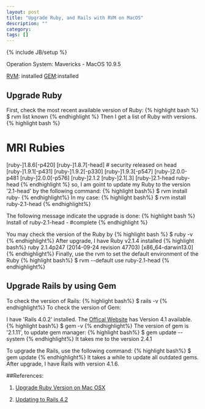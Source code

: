 ```yaml
---
layout: post
title: "Upgrade Ruby, and Rails with RVM on MacOS"
description: ""
category: 
tags: []
---
```

{% include JB/setup %}

Operation System: Mavericks -  MacOS 10.9.5 

[RVM](http://rvm.io): installed
[GEM]():installed
## Upgrade Ruby 
First, check the most recent available version of Ruby:
{% highlight bash %}
$ rvm list known
{% endhighlight %}
Then I get a list of Ruby with versions.
{% highlight bash %}
# MRI Rubies
[ruby-]1.8.6[-p420]
[ruby-]1.8.7[-head] # security released on head
[ruby-]1.9.1[-p431]
[ruby-]1.9.2[-p330]
[ruby-]1.9.3[-p547]
[ruby-]2.0.0-p481
[ruby-]2.0.0[-p576]
[ruby-]2.1.2
[ruby-]2.1[.3]
[ruby-]2.1-head
ruby-head
{% endhighlight %}
so, I am goint to update my Ruby to the version '2.1-head' by the following command:
{% highlight bash%}
$ rvm install ruby-<version>
{% endhighlight%}
In my case:
{% highlight bash%}
$ rvm install ruby-2.1-head
{% endhighlight%}

The following message indicate the upgrade is done:
{% highlight bash %}
Install of ruby-2.1-head - #complete
{% endhighlight %}

You may check the version of the Ruby by 
{% highlight bash %}
$ ruby -v
{% endhighlight%}
After upgrade, I have Ruby v2.1.4 installed
{% highlight bash%}
ruby 2.1.4p247 (2014-09-24 revision 47703) [x86_64-darwin13.0]
{% endhighlight%}
Finally, use the rvm to set the default environment of the Ruby
{% highlight bash%}
$ rvm --default use ruby-2.1-head
{% endhighlight%}

## Upgrade Rails by using Gem
To check the version of Rails:
{% highlight bash%}
$ rails -v
{% endhighlight%}
To check the version of Gem:

I have 'Rails 4.0.2' installed. The [Offical Website](http://rubyonrails.org) has Version 4.1 available.
{% highlight bash%}
$ gem -v
{% endhighlight%}
The version of gem is '2.1.11', to update gem manager:
{% highlight bash%}
$ gem update --system
{% endhighlight%}
It takes me to the version 2.4.1

To upgrade the Rails, use the following command:
{% highlight bash%}
$ gem update
{% endhighlight%} 
It takes a while to update all outdated gems. After upgrade, I have Rails with version 4.1.6.

##References: 
1. [Upgrade Ruby Version on Mac OSX](http://techespanto.wordpress.com/2013/03/29/upgrade-ruby-version-on-mac-osx/)

2. [Updating to Rails 4.2](http://railsapps.github.io/updating-rails.html)
